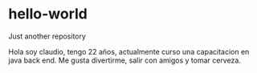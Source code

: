 
# hello-world
Just another repository

Hola soy claudio, tengo 22 años, actualmente curso una capacitacion en java back end.
Me gusta divertirme, salir con amigos y tomar cerveza.
